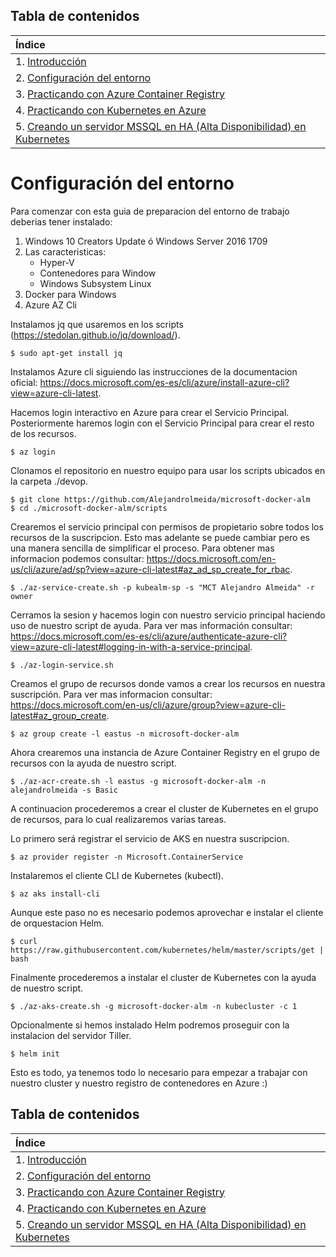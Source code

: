 ## Tabla de contenidos
| Índice |
| :--- |
| 1. [Introducción](README.md) |
| 2. [Configuración del entorno](1.%20Setup%20Environment.md) |
| 3. [Practicando con Azure Container Registry](2.%20Run%20on%20Azure%20Container%20Registry.md) |
| 4. [Practicando con Kubernetes en Azure](3.%20Run%20on%20Kubernetes%20Cluster.md) |
| 5. [Creando un servidor MSSQL en HA (Alta Disponibilidad) en Kubernetes](4.%20Create%20HA_MSSQL.md) |

# Configuración del entorno

Para comenzar con esta guia de preparacion del entorno de trabajo deberias tener instalado: 

1. Windows 10 Creators Update ó  Windows Server 2016 1709
2. Las caracteristicas: 
    * Hyper-V
    * Contenedores para Window
    * Windows Subsystem Linux 
3. Docker para Windows 
4. Azure AZ Cli

Instalamos jq que usaremos en los scripts (https://stedolan.github.io/jq/download/).

    $ sudo apt-get install jq

Instalamos Azure cli siguiendo las instrucciones de la documentacion oficial: https://docs.microsoft.com/es-es/cli/azure/install-azure-cli?view=azure-cli-latest.

Hacemos login interactivo en Azure para crear el Servicio Principal. Posteriormente haremos login con el Servicio Principal para crear el resto de los recursos.

    $ az login

Clonamos el repositorio en nuestro equipo para usar los scripts ubicados en la carpeta ./devop.

    $ git clone https://github.com/Alejandrolmeida/microsoft-docker-alm
    $ cd ./microsoft-docker-alm/scripts

Crearemos el servicio principal con permisos de propietario sobre todos los recursos de la suscripcion. Esto mas adelante se puede cambiar pero es una manera sencilla de simplificar el proceso. Para obtener mas informacion podemos consultar: https://docs.microsoft.com/en-us/cli/azure/ad/sp?view=azure-cli-latest#az_ad_sp_create_for_rbac.

    $ ./az-service-create.sh -p kubealm-sp -s "MCT Alejandro Almeida" -r owner

Cerramos la sesion y hacemos login con nuestro servicio principal haciendo uso de nuestro script de ayuda. Para ver mas información consultar: https://docs.microsoft.com/es-es/cli/azure/authenticate-azure-cli?view=azure-cli-latest#logging-in-with-a-service-principal.

    $ ./az-login-service.sh

Creamos el grupo de recursos donde vamos a crear los recursos en nuestra suscripción. Para ver mas informacion consultar: https://docs.microsoft.com/en-us/cli/azure/group?view=azure-cli-latest#az_group_create.

    $ az group create -l eastus -n microsoft-docker-alm

Ahora crearemos una instancia de Azure Container Registry en el grupo de recursos con la ayuda de nuestro script. 

    $ ./az-acr-create.sh -l eastus -g microsoft-docker-alm -n alejandrolmeida -s Basic

A continuacion procederemos a crear el cluster de Kubernetes en el grupo de recursos, para lo cual realizaremos varias tareas.

Lo primero será registrar el servicio de AKS en nuestra suscripcion. 

    $ az provider register -n Microsoft.ContainerService

Instalaremos el cliente CLI de Kubernetes (kubectl).

    $ az aks install-cli

Aunque este paso no es necesario podemos aprovechar e instalar el cliente de orquestacion Helm.

    $ curl https://raw.githubusercontent.com/kubernetes/helm/master/scripts/get | bash

Finalmente procederemos a instalar el cluster de Kubernetes con la ayuda de nuestro script.

    $ ./az-aks-create.sh -g microsoft-docker-alm -n kubecluster -c 1

Opcionalmente si hemos instalado Helm podremos proseguir con la instalacion del servidor Tiller.

    $ helm init 

Esto es todo, ya tenemos todo lo necesario para empezar a trabajar con nuestro cluster y nuestro registro de contenedores en Azure :)

## Tabla de contenidos
| Índice |
| :--- |
| 1. [Introducción](README.md) |
| 2. [Configuración del entorno](1.%20Setup%20Environment.md) |
| 3. [Practicando con Azure Container Registry](2.%20Run%20on%20Azure%20Container%20Registry.md) |
| 4. [Practicando con Kubernetes en Azure](3.%20Run%20on%20Kubernetes%20Cluster.md) |
| 5. [Creando un servidor MSSQL en HA (Alta Disponibilidad) en Kubernetes](4.%20Create%20HA_MSSQL.md) |

